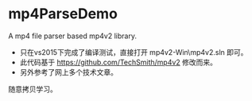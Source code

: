 # mp4ParseDemo
A mp4 file parser based mp4v2 library.

* 只在vs2015下完成了编译测试，直接打开 mp4v2-Win\mp4v2.sln 即可。
* 此代码基于 https://github.com/TechSmith/mp4v2 修改而来。
* 另外参考了网上多个技术文章。

随意拷贝学习。

